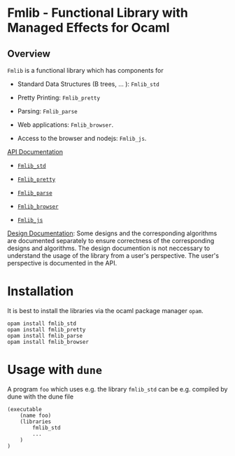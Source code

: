 # Fmlib - Functional Library with Managed Effects for Ocaml


## Overview

`Fmlib` is a functional library which has components for

- Standard Data Structures (B trees, ... ): `Fmlib_std`

- Pretty Printing: `Fmlib_pretty`

- Parsing: `Fmlib_parse`

- Web applications: `Fmlib_browser`.

- Access to the browser and nodejs: `Fmlib_js`.


[API Documentation](https://hbr.github.io/fmlib/odoc/fmlib)


- [`Fmlib_std`](https://hbr.github.io/fmlib/odoc/fmlib_std)

- [`Fmlib_pretty`](https://hbr.github.io/fmlib/odoc/fmlib_pretty)

- [`Fmlib_parse`](https://hbr.github.io/fmlib/odoc/fmlib_parse)

- [`Fmlib_browser`](https://hbr.github.io/fmlib/odoc/fmlib_browser)

- [`Fmlib_js`](https://hbr.github.io/fmlib/odoc/fmlib_js)



[Design Documentation](https://fmlib_ocaml.readthedocs.io): Some designs and the
corresponding algorithms are documented separately to ensure correctness of the
corresponding designs and algorithms. The design documention is not neccessary
to understand the usage of the library from a user's perspective. The user's
perspective is documented in the API.






# Installation

It is best to install the libraries via the ocaml package manager `opam`.

    opam install fmlib_std
    opam install fmlib_pretty
    opam install fmlib_parse
    opam install fmlib_browser


# Usage with `dune`

A program `foo` which uses e.g. the library `fmlib_std` can be e.g. compiled by
dune with the dune file

    (executable
        (name foo)
        (libraries
            fmlib_std
            ...
        )
    )
